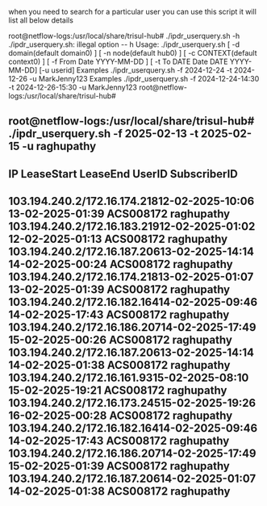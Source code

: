 
when you need to search for a particular user you can use this script  it will list all below details 


root@netflow-logs:/usr/local/share/trisul-hub# ./ipdr_userquery.sh -h
./ipdr_userquery.sh: illegal option -- h
Usage: ./ipdr_userquery.sh [ -d domain(default domain0) ] [ -n node(default hub0) ] [ -c CONTEXT(default context0) ]  [ -f From Date YYYY-MM-DD  ] [ -t To DATE Date DATE YYYY-MM-DD] [-u userid]
Examples  ./ipdr_userquery.sh -f 2024-12-24 -t 2024-12-26 -u MarkJenny123
Examples  ./ipdr_userquery.sh -f 2024-12-24-14:30 -t 2024-12-26-15:30  -u MarkJenny123
root@netflow-logs:/usr/local/share/trisul-hub# 


root@netflow-logs:/usr/local/share/trisul-hub# ./ipdr_userquery.sh -f 2025-02-13 -t 2025-02-15 -u raghupathy
------------------------------------------------------------------------------------------------------------------


IP                  LeaseStart               LeaseEnd                 UserID                        SubscriberID        
------------------------------------------------------------------------------------------------------------------
103.194.240.2/172.16.174.21812-02-2025-10:06         13-02-2025-01:39         ACS008172                     raghupathy          
103.194.240.2/172.16.183.21912-02-2025-01:02         12-02-2025-01:13         ACS008172                     raghupathy          
103.194.240.2/172.16.187.20613-02-2025-14:14         14-02-2025-00:24         ACS008172                     raghupathy          
103.194.240.2/172.16.174.21813-02-2025-01:07         13-02-2025-01:39         ACS008172                     raghupathy          
103.194.240.2/172.16.182.16414-02-2025-09:46         14-02-2025-17:43         ACS008172                     raghupathy          
103.194.240.2/172.16.186.20714-02-2025-17:49         15-02-2025-00:26         ACS008172                     raghupathy          
103.194.240.2/172.16.187.20613-02-2025-14:14         14-02-2025-01:38         ACS008172                     raghupathy          
103.194.240.2/172.16.161.9315-02-2025-08:10         15-02-2025-19:21         ACS008172                     raghupathy          
103.194.240.2/172.16.173.24515-02-2025-19:26         16-02-2025-00:28         ACS008172                     raghupathy          
103.194.240.2/172.16.182.16414-02-2025-09:46         14-02-2025-17:43         ACS008172                     raghupathy          
103.194.240.2/172.16.186.20714-02-2025-17:49         15-02-2025-01:39         ACS008172                     raghupathy          
103.194.240.2/172.16.187.20614-02-2025-01:07         14-02-2025-01:38         ACS008172                     raghupathy          
------------------------------------------------------------------------------------------------------------------
